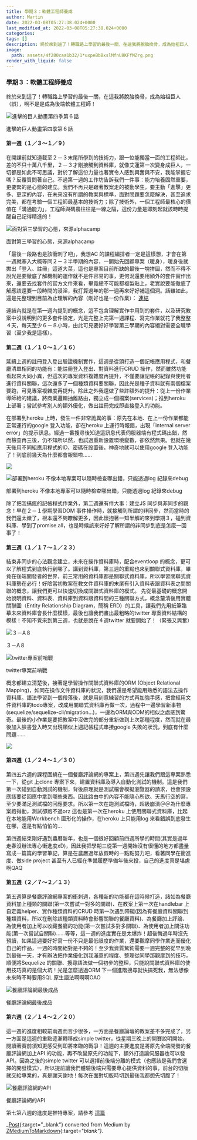 ```yaml
---
title: 學期３：軟體工程師養成
author: Martin
date: 2022-03-08T05:27:38.024+0000
last_modified_at: 2022-03-08T05:27:38.024+0000
categories: 
tags: []
description: 終於來到這了！轉職路上學習的最後一關，在這我將脫胎換骨，成為始祖巨人（誤），啊不是是成為後端軟體工程師！
image:
  path: assets/4f280caa1b32/1*uxpeBbBxslMfnU8KFfMZrg.png
render_with_liquid: false
---
```


### 學期３：軟體工程師養成

終於來到這了！轉職路上學習的最後一關，在這我將脫胎換骨，成為始祖巨人（誤），啊不是是成為後端軟體工程師！


![進擊的巨人動畫第四季第６話](/assets/4f280caa1b32/1*uxpeBbBxslMfnU8KFfMZrg.png)

進擊的巨人動畫第四季第６話
#### 第一週（１／３～１／９）

在開課前就知道截至２－３末尾所學到的技術力，跟一位能獨當一面的工程師比，差的不只十萬八千里，２－３才剛接觸到資料庫，就像艾蓮第一次變身成巨人，一切都是如此不可思議，對於了解這份力量也著實令人感到興奮與不安，我能掌握它嗎？反覆質問著自己。不過第一週的工作坊告訴我們一件事：能力培養固然重要，更要緊的是心態的建立。我們不再只是跟著教案走的被動學生，要主動「進擊」更多、更深的內容，在未來沒有所謂的教案與標準，面對問題要怎麼解決，甚至追求完美，都在考驗一個工程師最基本的技術力；除了技術外，一個工程師最核心的價值在「溝通能力」，工程師與碼農往往是一線之隔，這份力量是即刻起就該時時提醒自己記得精進的！


![面對第三學習的心態，來源alphacamp](/assets/4f280caa1b32/1*vWiaGd2v1Dp6KNaXrvDmyQ.png)

面對第三學習的心態，來源alphacamp

「最後一段路也是該衝刺了吧」，我想AC 的課程編排者一定是這樣想，才會在第一週就塞入大概等同２－３半學期的內容，一開始先回顧專案（暖身），暖身後就拋出「登入、註冊」這道大菜，這也是專案目前所缺的最後一塊拼圖，然而不得不說光是要徹底了解機制的運作就不是件容易的事，更何況還要用額外的套件實作出來，還要去找套件的官方文件來看，畢竟總不可能都複製貼上，老實說要能徹底了解應該還要一段時間的浸淫，我打算過年的那一週再來好好補這個洞。話雖如此，還是先整理到目前為止理解的內容（剛好也是一份作業）： [連結](../fb09b26345ba/)

連結內就是在第一週內提到的概念，這不包含理解實作中用到的套件，以及研究教案中沒說明到的更多套件設定，光是完整上完第一週課程、寫完作業就花了我整整４天，每天至少６－８小時，由此可見要好好學習第三學期的內容絕對需要全職學習（至少我是這樣）。
#### 第二週（１／１０～１／１６）

延續上週的註冊登入登出驗證機制實作，這週是從頭打造一個記帳應用程式，和餐廳清單相同的功能有：能註冊登入登出、對資料進行CRUD 操作，然而雖然功能看起來大同小異，但這次的專案資料複雜度再提升，不僅要讓記帳的紀錄與使用者進行資料關聯，這次還多了一個種類資料要關聯，因此光是種子資料就有兩個檔案要跑，可見專案複雜度再提升。除此之外我還做了些許額外的提升：從上一份作業導師給的建議，將商業邏輯抽離路由，獨立成一個檔案\(services\)；推到heroku 上部署；嘗試參考別人的額外優化，做出註冊完成即直接登入的功能。

在部署到heroku 上時，發生一件非常詭異的事：原先在本地、在上一份作業都能正常運行的google 登入功能，卻在heroku 上運行時報錯，出現「internal server error」的提示訊息。經過一番搜尋後知道這訊息代表伺服器端有程式碼出錯，然而檢查再三後，仍不知所以然，也試過重新設置環境變數，卻依然無果。但就在幾天後用不同組應用程式的ID、密碼在設置後，神奇地就可以使用google 登入功能了！到底前幾天為什麼都會報錯啦……


![](/assets/4f280caa1b32/1*XrJ74zYuyx-QU590mSqGBg.png)



![部署到heroku 不像本地專案可以隨時檢查哪出錯，只能透過log 紀錄來debug](/assets/4f280caa1b32/1*C8lUpZTKfRJn84xCNryeOQ.png)

部署到heroku 不像本地專案可以隨時檢查哪出錯，只能透過log 紀錄來debug

除了把我搞瘋的記帳程式作業外，第二週還有件大事：建立JS 同步與非同步的觀念！早在２－１學期學習DOM 事件操作時，就接觸到所謂的非同步，然而當時的我們還太嫩了，根本還不夠瞭解更多，因此懷抱著一知半解的來到學期３，碰到資料庫、學到了promise\.all，也是時候該來好好了解所謂的非同步到底是怎麼一回事了！
#### 第三週（１／１７～１／２３）

結束非同步的心法觀念建立，未來在操作資料庫時，配合eventloop 的概念，更可以了解程式到底執行到哪了。講到資料庫，第三週的重點也來到關聯式資料庫，畢竟在後端開發者的世界，前三常用的資料庫都是關聯式資料庫，所以學習關聯式資料庫勢在必行！好險當初教案在教文件資料庫的末尾有引入資料表跟資料表之間關聯的概念，讓我們更可以快速切換成關聯式資料庫的模式。
先從最基礎的概念開始說明資料、資料表、資料庫到資料跟資料間的三種關聯方式，概念釐清後用實體關聯圖（Entity Relationship Diagram，簡稱 ERD）的工具，讓我們先用紙筆臨摹未來資料庫會長什麼模樣，最後也讓我們畫出最粗略的twitter 專案資料結構的模樣！不知不覺來到第三週，也就是說在４週twitter 就要開始了！（緊張又興奮）


![３－A８](/assets/4f280caa1b32/1*r7nd_-kvIyc7mB9na8vocw.jpeg)

３－A８


![twitter專案前哨戰](/assets/4f280caa1b32/1*MxNkxeNiEFccWbVu7iz5Ug.png)

twitter專案前哨戰

概念都建立清楚後，接著是學習操作關聯式資料庫的ORM \(Object Relational Mapping\)，如同在操作文件資料庫的狀況，我們還是希望能用熟悉的語法去操作資料庫。語法學習到一個段落後，就是用刻意練習的方式再加強手感，把曾經用文件資料庫的todo專案，改成用關聯式資料庫再做一次，過程中一邊學習新事物\(sequelize/sequelize\-cli/migration…\)，一邊為ORM與ODM的相似之處感到驚奇。最後的小作業是要把教案中沒做完的部分重新做到上次那種程度，然而就在最後加入臉書登入時又出現類似上週記帳程式串接google 失敗的狀況，到底有什麼問題……


![](/assets/4f280caa1b32/1*75a6nGQeOcRMoaWuN7YvBg.png)

#### 第四週（１／２４～１／３０）

第四五六週的課程圍繞在一個餐廳評論網的專案上，第四週先讓我們跟這專案熟悉一下，從git 上clone 專案下來，建置資料庫及導入自動化測試的機制。這是我們第一次碰到自動測試的機制，背後原理就是測試檔會模擬瀏覽器的請求，也會預設應該要從回應中拿到哪些東西。因此路由中的內容不能隨心所欲、天馬行空的寫，至少要滿足測試檔的回應要求。所以第一次在跑測試檔時，超級崩潰＠＠為什麼專案跑得動，測試卻跑不過orz
這也是第一次在heroku 上使用關聯式資料庫，比起在本地能用Workbench 圖形化的操作，在heroku 上只能用log 來看錯誤到底發生在哪，還是有點怕怕的…

第四週結束剛好遇到農曆新年，也是一個很好回顧前四週所學的時間\(其實是過年走春沒辦法專心衝進度xD\)，因此我把學期三從第一週開始沒有很懂的地方都盡量寫成一篇篇的學習筆記，算是在農曆過年放假時的一點點努力吧，看著同學在衝進度、做side project 甚至有人已經在準備履歷準備年後來投，自己的進度真是堪慮啊QAQ
#### 第五週（２／７～２／１３）

第五週算是餐廳評論網專案的衝刺週，各種新的功能都在這時候打造，諸如為餐廳資料加上種類的關聯\(第一次嘗試一對多的關聯\)、在教案上第一次在handlebar 上自定義helper、實作種類資料的CRUD 時第一次遇到障礙\(因為有餐廳資料關聯到種類資料，所以在刪除該種類資料時會影響關聯的餐廳資料\)、為餐廳加上評論、為使用者加上可以收藏餐廳的功能\(第一次嘗試多對多關聯\)、為使用者加上關注功能\(第一次嘗試自關聯\)……等等，這一週的進度實在是太爆炸！超後悔過年時沒先預讀，如果這週要好好寫一份不只是最低限度的作業，還要觀摩同學作業進而優化自己的作品，一週的時間絕對是不夠的！至少我資質駑鈍需要一週完整的從早到晚到最後一天，才有辦法把作業優化到我滿意的程度、整理從同學那觀摩到的技巧，順便將Sequelize 的關聯、搜尋語法做一個初步的整理，只能說關聯式資料庫的使用技巧真的是個大坑！光是怎麼透過ORM 下一個進階搜尋就快搞死我，無法想像未來時不時要用SQL 原生語法啊啊啊OAO


![餐廳評論網最後成品](/assets/4f280caa1b32/1*deBo20qFl7rpykuE2ngvrg.png)

餐廳評論網最後成品
#### 第六週（２／１４～２／２０）

這一週的進度相較前兩週而言少很多，一方面是餐廳論壇的教案差不多完成了，另一方面是這週的重點逐漸轉移成simple twitter，從星期三晚上的開賽說明開始，閱讀著賽前須知更感受到即將來臨的戰爭！這週的主要進度是將原先全端開發的餐廳評論網加上API 的功能，再不改變原先的功能下，額外打造讓伺服器也可以發API。因為之後的simple twitter 可以選擇前後端分離的模式（也應該是我們會選擇的開發模式），所以提前讓我們體驗後端只需要專心提供資料的事，前台的切版就交給專業的，真是謝天謝地！每次在面對切版時切到最後我都想先切腹了！


![餐廳評論網的API](/assets/4f280caa1b32/1*FWylodUXaokMnwYAuoIuuw.png)

餐廳評論網的API

第七第八週的進度是推特專案，請參考 [這篇](../e0fd671fe8f3/)



_[Post](https://medium.com/@martin87713/%E5%AD%B8%E6%9C%9F%EF%BC%93-%E8%BB%9F%E9%AB%94%E5%B7%A5%E7%A8%8B%E5%B8%AB%E9%A4%8A%E6%88%90-4f280caa1b32){:target="_blank"} converted from Medium by [ZMediumToMarkdown](https://github.com/ZhgChgLi/ZMediumToMarkdown){:target="_blank"}._
